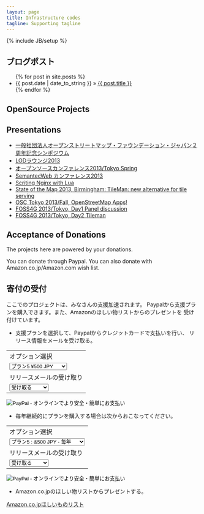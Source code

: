 ```yaml
---
layout: page
title: Infrastructure codes
tagline: Supporting tagline
---
```

{% include JB/setup %}

<h2> ブログポスト</h2>

<ul class="posts">
  {% for post in site.posts %}
    <li><span>{{ post.date | date_to_string }}</span> &raquo; <a href="{{ BASE_PATH }}{{ post.url }}">{{ post.title }}</a></li>
  {% endfor %}
</ul>

<h2> OpenSource Projects </h2>

<h2> Presentations </h2>

* <a href="slides/OSMFJ_2years_symposium_keynote.html">一般社団法人オープンストリートマップ・ファウンデーション・ジャパン２周年記念シンポジウム</a>
* <a href="slides/lod_lounge_201301.html">LODラウンジ2013</a>
* <a href="slides/osc_tokyo_2013spring.html">オープンソースカンファレンス2013/Tokyo Spring </a>
* <a href="slides/semanticwebconf2013.html">SemantecWeb カンファレンス2013</a>
* <a href="slides/2013-07-scripting_nginx_with_lua.html"> Scriting Nginx with Lua</a>
* <a href="slides/2013-0908-tileman.html"> State of the Map 2013, Birmingham: TileMan: new alternative for tile serving </a>
* <a href="slides/osctokyo2013fall.html"> OSC Tokyo 2013/Fall, OpenStreetMap Apps!  </a>
* <a href="slides/2013-11-gis-lua-lt.html"> FOSS4G 2013/Tokyo, Day1 Panel discussion</a>
* <a href="slides/2013-1102-tileman.html"> FOSS4G 2013/Tokyo, Day2 Tileman </a>


<h2>Acceptance of Donations</h2>

The projects here are powered by your donations.

You can donate through Paypal. You can also donate with Amazon.co.jp/Amazon.com wish list.

<h2>寄付の受付</h2>

ここでのプロジェクトは、みなさんの支援加速されます。
Paypalから支援プランを購入できます。また、Amazonのほしい物リストからのプレゼントを
受け付けています。

* 支援プランを選択して、Paypalからクレジットカードで支払いを行い、
リリース情報をメールを受け取る。

<form action="https://www.paypal.com/cgi-bin/webscr" method="post" target="_top">
<input type="hidden" name="cmd" value="_s-xclick">
<input type="hidden" name="hosted_button_id" value="4G9NNC2BEQ4P4">
<table>
<tr><td><input type="hidden" name="on0" value="オプション選択">オプション選択</td></tr><tr><td><select name="os0">
<option value="プラン5">プラン5 ¥500 JPY</option>
<option value="プラン7">プラン7 ¥700 JPY</option>
<option value="プラン10">プラン10 ¥1,000 JPY</option>
<option value="プラン15">プラン15 ¥1,500 JPY</option>
</select> </td></tr>
<tr><td><input type="hidden" name="on1" value="リリースメールの受け取り">リリースメールの受け取り</td></tr><tr><td><select name="os1">
<option value="受け取る">受け取る </option>
<option value="受け取らない">受け取らない </option>
</select> </td></tr>
</table>
<input type="hidden" name="currency_code" value="JPY">
<input type="image" src="https://www.paypalobjects.com/ja_JP/JP/i/btn/btn_buynowCC_LG.gif" border="0" name="submit" alt="PayPal - オンラインでより安全・簡単にお支払い">
<img alt="" border="0" src="https://www.paypalobjects.com/ja_JP/i/scr/pixel.gif" width="1" height="1">
</form>

* 毎年継続的にプランを購入する場合は次からおこなってください。

<form action="https://www.paypal.com/cgi-bin/webscr" method="post" target="_top">
<input type="hidden" name="cmd" value="_s-xclick">
<input type="hidden" name="hosted_button_id" value="9PA8259B7HCEN">
<table>
<tr><td><input type="hidden" name="on0" value="オプション選択">オプション選択</td></tr><tr><td><select name="os0">
 <option value="プラン5">プラン5 : &500 JPY - 毎年</option>
 <option value="プラン7">プラン7 : &700 JPY - 毎年</option>
 <option value="プラン10">プラン10 : &1,000 JPY - 毎年</option>
 <option value="プラン15">プラン15 : &1,500 JPY - 毎年</option>
</select> </td></tr>
<tr><td><input type="hidden" name="on1" value="リリースメールの受け取り">リリースメールの受け取り</td></tr><tr><td><select name="os1">
 <option value="受け取る">受け取る </option>
 <option value="受け取らない">受け取らない </option>
</select> </td></tr>
</table>
<input type="hidden" name="currency_code" value="JPY">
<input type="image" src="https://www.paypalobjects.com/ja_JP/JP/i/btn/btn_subscribeCC_LG.gif" border="0" name="submit" alt="PayPal - オンラインでより安全・簡単にお支払い">
<img alt="" border="0" src="https://www.paypalobjects.com/ja_JP/i/scr/pixel.gif" width="1" height="1">
</form>


* Amazon.co.jpのほしい物リストからプレゼントする。

<a href="http://www.amazon.co.jp/registry/wishlist/2GWI2IL5MPQDA">Amazon.co.jpほしいものリスト</a>
